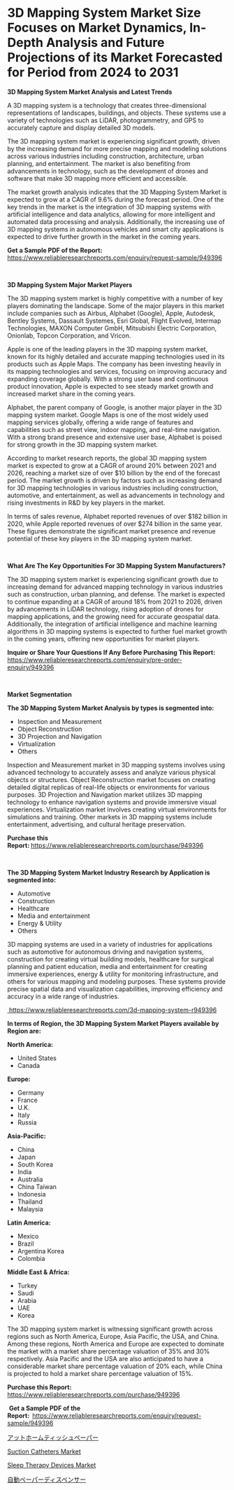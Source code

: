 <p><h1>3D Mapping System Market Size Focuses on Market Dynamics, In-Depth Analysis and Future Projections of its Market Forecasted for Period from 2024 to 2031</h1></p><p><strong>3D Mapping System Market Analysis and Latest Trends</strong></p>
<p><p>A 3D mapping system is a technology that creates three-dimensional representations of landscapes, buildings, and objects. These systems use a variety of technologies such as LiDAR, photogrammetry, and GPS to accurately capture and display detailed 3D models.</p><p>The 3D mapping system market is experiencing significant growth, driven by the increasing demand for more precise mapping and modeling solutions across various industries including construction, architecture, urban planning, and entertainment. The market is also benefiting from advancements in technology, such as the development of drones and software that make 3D mapping more efficient and accessible.</p><p>The market growth analysis indicates that the 3D Mapping System Market is expected to grow at a CAGR of 9.6% during the forecast period. One of the key trends in the market is the integration of 3D mapping systems with artificial intelligence and data analytics, allowing for more intelligent and automated data processing and analysis. Additionally, the increasing use of 3D mapping systems in autonomous vehicles and smart city applications is expected to drive further growth in the market in the coming years.</p></p>
<p><strong>Get a Sample PDF of the Report:&nbsp;</strong> <a href="https://www.reliableresearchreports.com/enquiry/request-sample/949396">https://www.reliableresearchreports.com/enquiry/request-sample/949396</a></p>
<p>&nbsp;</p>
<p><strong>3D Mapping System Major Market Players</strong></p>
<p><p>The 3D mapping system market is highly competitive with a number of key players dominating the landscape. Some of the major players in this market include companies such as Airbus, Alphabet (Google), Apple, Autodesk, Bentley Systems, Dassault Systemes, Esri Global, Flight Evolved, Intermap Technologies, MAXON Computer GmbH, Mitsubishi Electric Corporation, Onionlab, Topcon Corporation, and Vricon.</p><p>Apple is one of the leading players in the 3D mapping system market, known for its highly detailed and accurate mapping technologies used in its products such as Apple Maps. The company has been investing heavily in its mapping technologies and services, focusing on improving accuracy and expanding coverage globally. With a strong user base and continuous product innovation, Apple is expected to see steady market growth and increased market share in the coming years.</p><p>Alphabet, the parent company of Google, is another major player in the 3D mapping system market. Google Maps is one of the most widely used mapping services globally, offering a wide range of features and capabilities such as street view, indoor mapping, and real-time navigation. With a strong brand presence and extensive user base, Alphabet is poised for strong growth in the 3D mapping system market.</p><p>According to market research reports, the global 3D mapping system market is expected to grow at a CAGR of around 20% between 2021 and 2026, reaching a market size of over $10 billion by the end of the forecast period. The market growth is driven by factors such as increasing demand for 3D mapping technologies in various industries including construction, automotive, and entertainment, as well as advancements in technology and rising investments in R&D by key players in the market.</p><p>In terms of sales revenue, Alphabet reported revenues of over $182 billion in 2020, while Apple reported revenues of over $274 billion in the same year. These figures demonstrate the significant market presence and revenue potential of these key players in the 3D mapping system market.</p></p>
<p>&nbsp;</p>
<p><strong>What Are The Key Opportunities For 3D Mapping System Manufacturers?</strong></p>
<p><p>The 3D mapping system market is experiencing significant growth due to increasing demand for advanced mapping technology in various industries such as construction, urban planning, and defense. The market is expected to continue expanding at a CAGR of around 18% from 2021 to 2026, driven by advancements in LiDAR technology, rising adoption of drones for mapping applications, and the growing need for accurate geospatial data. Additionally, the integration of artificial intelligence and machine learning algorithms in 3D mapping systems is expected to further fuel market growth in the coming years, offering new opportunities for market players.</p></p>
<p><strong>Inquire or Share Your Questions If Any Before Purchasing This Report:</strong> <a href="https://www.reliableresearchreports.com/enquiry/pre-order-enquiry/949396">https://www.reliableresearchreports.com/enquiry/pre-order-enquiry/949396</a></p>
<p>&nbsp;</p>
<p><strong>Market Segmentation</strong></p>
<p><strong>The 3D Mapping System Market Analysis by types is segmented into:</strong></p>
<p><ul><li>Inspection and Measurement</li><li>Object Reconstruction</li><li>3D Projection and Navigation</li><li>Virtualization</li><li>Others</li></ul></p>
<p><p>Inspection and Measurement market in 3D mapping systems involves using advanced technology to accurately assess and analyze various physical objects or structures. Object Reconstruction market focuses on creating detailed digital replicas of real-life objects or environments for various purposes. 3D Projection and Navigation market utilizes 3D mapping technology to enhance navigation systems and provide immersive visual experiences. Virtualization market involves creating virtual environments for simulations and training. Other markets in 3D mapping systems include entertainment, advertising, and cultural heritage preservation.</p></p>
<p><strong>Purchase this Report:&nbsp;</strong><a href="https://www.reliableresearchreports.com/purchase/949396">https://www.reliableresearchreports.com/purchase/949396</a></p>
<p>&nbsp;</p>
<p><strong>The 3D Mapping System Market Industry Research by Application is segmented into:</strong></p>
<p><ul><li>Automotive</li><li>Construction</li><li>Healthcare</li><li>Media and entertainment</li><li>Energy & Utility</li><li>Others</li></ul></p>
<p><p>3D mapping systems are used in a variety of industries for applications such as automotive for autonomous driving and navigation systems, construction for creating virtual building models, healthcare for surgical planning and patient education, media and entertainment for creating immersive experiences, energy & utility for monitoring infrastructure, and others for various mapping and modeling purposes. These systems provide precise spatial data and visualization capabilities, improving efficiency and accuracy in a wide range of industries.</p></p>
<p><a href="https://www.reliableresearchreports.com/3d-mapping-system-r949396">&nbsp;https://www.reliableresearchreports.com/3d-mapping-system-r949396</a></p>
<p><strong>In terms of Region, the 3D Mapping System Market Players available by Region are:</strong></p>
<p>
    <p> <strong> North America: </strong>
        <ul>
            <li>United States</li>
            <li>Canada</li>
        </ul>
        </p> 
    <p> <strong> Europe: </strong>
        <ul>
            <li>Germany</li>
            <li>France</li>
            <li>U.K.</li>
            <li>Italy</li>
            <li>Russia</li>
        </ul>
        </p> 
    <p> <strong> Asia-Pacific: </strong>
        <ul>
            <li>China</li>
            <li>Japan</li>
            <li>South Korea</li>
            <li>India</li>
            <li>Australia</li>
            <li>China Taiwan</li>
            <li>Indonesia</li>
            <li>Thailand</li>
            <li>Malaysia</li>
        </ul>
        </p> 
    <p> <strong> Latin America: </strong>
        <ul>
            <li>Mexico</li>
            <li>Brazil</li>
            <li>Argentina Korea</li>
            <li>Colombia</li>
        </ul>
        </p> 
    <p> <strong> Middle East & Africa: </strong>
        <ul>
            <li>Turkey</li>
            <li>Saudi</li>
            <li>Arabia</li>
            <li>UAE</li>
            <li>Korea</li>
        </ul>
    </p>
    </p>
<p><p>The 3D mapping system market is witnessing significant growth across regions such as North America, Europe, Asia Pacific, the USA, and China. Among these regions, North America and Europe are expected to dominate the market with a market share percentage valuation of 35% and 30% respectively. Asia Pacific and the USA are also anticipated to have a considerable market share percentage valuation of 20% each, while China is projected to hold a market share percentage valuation of 15%.</p></p>
<p><strong>Purchase this Report: </strong><a href="https://www.reliableresearchreports.com/purchase/949396">https://www.reliableresearchreports.com/purchase/949396</a></p>
<p>&nbsp;<strong>Get a Sample PDF of the Report:&nbsp;&nbsp;</strong><a href="https://www.reliableresearchreports.com/enquiry/request-sample/949396">https://www.reliableresearchreports.com/enquiry/request-sample/949396</a></p>
<p><strong></strong></p>
<p><p><a href="https://github.com/leigh4852023/Market-Research-Report-List-2/blob/main/2787233174328.md">アットホームティッシュペーパー</a></p><p><a href="https://github.com/itulahketika112/Market-Research-Report-List-1/blob/main/suction-catheters-market.md">Suction Catheters Market</a></p><p><a href="https://github.com/waylose1223/Market-Research-Report-List-1/blob/main/sleep-therapy-devices-market.md">Sleep Therapy Devices Market</a></p><p><a href="https://github.com/alyle7648/Market-Research-Report-List-2/blob/main/6816408174327.md">自動ペーパーディスペンサー</a></p></p>